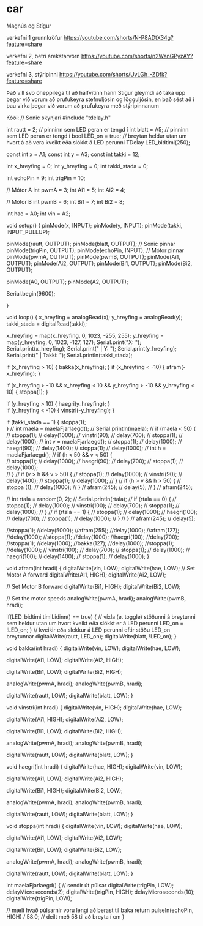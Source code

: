 # car

Magnús og Stígur

verkefni 1 grunnkröfur
https://youtube.com/shorts/N-P8ADtX34g?feature=share


verkefni 2, betri árekstarvörn
https://youtube.com/shorts/n2WanGPyzAY?feature=share


verkefni 3, stýripinni
https://youtube.com/shorts/UvLGh_-ZDfk?feature=share


Það vill svo óheppilega til að hálfvitinn hann Stígur gleymdi að taka upp þegar við vorum að prufukeyra stefnuljósin og lögguljósin, en það sést að í þau virka þegar við vorum að prufukeyra með stýripinnanum


Kóði:
// Sonic skynjari
#include "tdelay.h"

int rautt = 2; // pinninn sem LED peran er tengd í
int blatt = A5; // pinninn sem LED peran er tengd í
bool LED_on = true; // breytan heldur utan um hvort á að vera kveikt eða slökkt á LED perunni
TDelay LED_bidtimi(250);

const int x = A1;
const int y = A3;
const int takki = 12;

int x_hreyfing = 0;
int y_hreyfing = 0;
int takki_stada = 0;

int echoPin = 9;
int trigPin = 10;

// Mótor A
int pwmA = 3;
int Ai1 = 5;
int Ai2 = 4;

// Mótor B
int pwmB = 6;
int Bi1 = 7;
int Bi2 = 8;

int hae = A0;
int vin = A2;


void setup() {
  pinMode(x, INPUT);
  pinMode(y, INPUT);
  pinMode(takki, INPUT_PULLUP); 

  pinMode(rautt, OUTPUT);
  pinMode(blatt, OUTPUT);
  // Sonic pinnar
  pinMode(trigPin, OUTPUT);
  pinMode(echoPin, INPUT);
  // Mótor pinnar
  pinMode(pwmA, OUTPUT);
  pinMode(pwmB, OUTPUT);
  pinMode(Ai1, OUTPUT);
  pinMode(Ai2, OUTPUT);
  pinMode(Bi1, OUTPUT);
  pinMode(Bi2, OUTPUT);

  pinMode(A0, OUTPUT);
  pinMode(A2, OUTPUT);

  Serial.begin(9600);

}

void loop() {
 x_hreyfing = analogRead(x);
y_hreyfing = analogRead(y);
  takki_stada = digitalRead(takki);
  
  x_hreyfing = map(x_hreyfing, 0, 1023, -255, 255);
  y_hreyfing = map(y_hreyfing, 0, 1023, -127, 127);
  Serial.print("X: ");
  Serial.print(x_hreyfing);
  Serial.print(" | Y: ");
  Serial.print(y_hreyfing);
  Serial.print(" | Takki: ");
  Serial.println(takki_stada);

  if (x_hreyfing > 10) { 
    bakka(x_hreyfing);
  }
  if (x_hreyfing < -10) {
    afram(-x_hreyfing);
  }

if (x_hreyfing > -10 && x_hreyfing < 10 && y_hreyfing > -10 && y_hreyfing < 10) {
  stoppa(1);
}

  if (y_hreyfing > 10) {
    haegri(y_hreyfing);
  }  
  if (y_hreyfing < -10) {
    vinstri(-y_hreyfing);
  }

  if (takki_stada == 1) {
    stoppa(1);    
  }
  //  int maela = maelaFjarlaegd();
  // Serial.println(maela);
  // if (maela < 50) {
  //   stoppa(1);
  //   delay(1000);
  //   vinstri(90);
  //   delay(700);
  //   stoppa(1);
  //   delay(1000);
  //   int v = maelaFjarlaegd();
  //   stoppa(1);
  //   delay(1000);
  //   haegri(90);
  //   delay(1400);
  //   stoppa(1);
  //   delay(1000);
  //   int h = maelaFjarlaegd(); 
  //   if (h < 50 && v < 50) {      
  //   stoppa(1);
  //   delay(1000);
  //   haegri(90);
  //   delay(700);
  //   stoppa(1);
  //   delay(1000);    
  //   }
  //   if (v > h && v > 50) {
  //     stoppa(1);
  //     delay(1000);
  //     vinstri(90);
  //     delay(1400);
  //     stoppa(1);
  //     delay(1000);
  //   }
  //   if (h > v && h > 50) {
  //   stoppa (1);
  //   delay(1000);
  //   }
  //   afram(245);
  //   delay(5);
  //   }
  //   afram(245);




  //   int rtala = random(0, 2);
  //   Serial.println(rtala);
  //   if (rtala == 0) {
  //     stoppa(1);
  //     delay(1000);
  //     vinstri(100);
  //     delay(700);
  //     stoppa(1);
  //     delay(1000);
  //   }
  //   if (rtala == 1) {
  //     stoppa(1);
  //     delay(1000);
  //     haegri(100);
  //     delay(700);
  //     stoppa(1);
  //     delay(1000);
  //   }
  // }
  //   afram(245);
  //   delay(5);   
  

  //stoppa(1);
  //delay(5000);
  //afram(255);
  //delay(1000);
  //afram(127);
  //delay(1000);
  //stoppa(1);
  //delay(1000);
  //haegri(100);
  //delay(700);
  //stoppa(1);
  //delay(1000);
  //bakka(127);
  //delay(1000);
  //stoppa(1);
  //delay(1000);
  // vinstri(100);
  // delay(700);
  // stoppa(1);
  // delay(1000);
  // haegri(100);
  // delay(1400);
  // stoppa(1);
  // delay(1000);
}



void afram(int hradi) {
  digitalWrite(vin, LOW);
  digitalWrite(hae, LOW);
  // Set Motor A forward
  digitalWrite(Ai1, HIGH);
  digitalWrite(Ai2, LOW);

  // Set Motor B forward
  digitalWrite(Bi1, HIGH);
  digitalWrite(Bi2, LOW);

  // Set the motor speeds
  analogWrite(pwmA, hradi);
  analogWrite(pwmB, hradi);

  if(LED_bidtimi.timiLidinn() == true) { 
    // víxla (e. toggle) stöðunni á breytunni sem heldur utan um hvort kveikt eða slökkt er á LED perunni
    LED_on = !LED_on; 
  }
   // kveikir eða slekkur á LED perunni eftir stöðu LED_on breytunnar
  digitalWrite(rautt, LED_on);
  digitalWrite(blatt, !LED_on);
}

void bakka(int hradi) {
  digitalWrite(vin, LOW);
  digitalWrite(hae, LOW);

  digitalWrite(Ai1, LOW);
  digitalWrite(Ai2, HIGH);

  digitalWrite(Bi1, LOW);
  digitalWrite(Bi2, HIGH);

  analogWrite(pwmA, hradi);
  analogWrite(pwmB, hradi);

  digitalWrite(rautt, LOW);
  digitalWrite(blatt, LOW);
}

void vinstri(int hradi) {
  digitalWrite(vin, HIGH);
  digitalWrite(hae, LOW);

  digitalWrite(Ai1, HIGH);
  digitalWrite(Ai2, LOW);

  digitalWrite(Bi1, LOW);
  digitalWrite(Bi2, HIGH);

  analogWrite(pwmA, hradi);
  analogWrite(pwmB, hradi);
  
  digitalWrite(rautt, LOW);
  digitalWrite(blatt, LOW);
}

void haegri(int hradi) {
  digitalWrite(hae, HIGH);
  digitalWrite(vin, LOW);

  digitalWrite(Ai1, LOW);
  digitalWrite(Ai2, HIGH);

  digitalWrite(Bi1, HIGH);
  digitalWrite(Bi2, LOW);

  analogWrite(pwmA, hradi);
  analogWrite(pwmB, hradi);

  digitalWrite(rautt, LOW);
  digitalWrite(blatt, LOW);
}

void stoppa(int hradi) {
  digitalWrite(vin, LOW);
  digitalWrite(hae, LOW);

  digitalWrite(Ai1, LOW);
  digitalWrite(Ai2, LOW);

  digitalWrite(Bi1, LOW);
  digitalWrite(Bi2, LOW);

  analogWrite(pwmA, hradi);
  analogWrite(pwmB, hradi);

  digitalWrite(rautt, LOW);
  digitalWrite(blatt, LOW);
}

int maelaFjarlaegd() {
  // sendir út púlsar
  digitalWrite(trigPin, LOW);
  delayMicroseconds(2);
  digitalWrite(trigPin, HIGH);
  delayMicroseconds(10);
  digitalWrite(trigPin, LOW);

  // mælt hvað púlsarnir voru lengi að berast til baka
  return pulseIn(echoPin, HIGH) / 58.0;  // deilt með 58 til að breyta í cm
}
